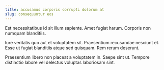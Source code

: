 ```yaml
---
title: accusamus corporis corrupti dolorum at
slug: consequuntur eos
---
```


Est necessitatibus id sit illum sapiente. Amet fugiat harum. Corporis non numquam blanditiis.

Iure veritatis quo aut et voluptatem sit. Praesentium recusandae nesciunt et. Esse ut fugiat blanditiis atque sed quisquam. Rem rerum deserunt.

Praesentium libero non placeat a voluptatem in. Saepe sint ut. Tempore distinctio labore vel delectus voluptas laboriosam sint.
